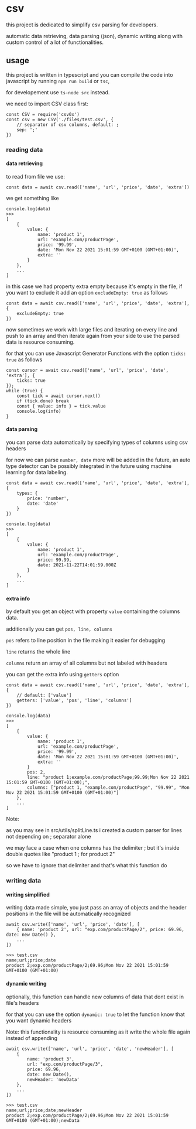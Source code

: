 # csv

this project is dedicated to simplify csv parsing for developers.

automatic data retrieving, data parsing (json), dynamic writing along with custom control of a lot of functionalities.

## usage

this project is written in typescript and you can compile the code into javascript by running `npm run build` or `tsc`,

for developement use `ts-node src` instead.

we need to import CSV class first:

```
const CSV = require('csv0x')
const csv = new CSV('./files/test.csv', {
    // separator of csv columns, default: ;
    sep: ';'
})
```

### reading data

#### data retrieving
to read from file we use:

```
const data = await csv.read(['name', 'url', 'price', 'date', 'extra'])
```

we get something like
```
console.log(data)
>>>
[
    {
        value: {
            name: 'product 1',
            url: 'example.com/productPage',
            price: '99.99',
            date: 'Mon Nov 22 2021 15:01:59 GMT+0100 (GMT+01:00)',
            extra: ''
        }
    },
    ...
]
```

in this case we had property extra empty because it's empty in the file, if you want to exclude it add an option `excludeEmpty: true` as follows
```
const data = await csv.read(['name', 'url', 'price', 'date', 'extra'], {
    excludeEmpty: true
})
```

now sometimes we work with large files and iterating on every line and push to an array and then iterate again from your side to use the parsed data is resource consuming.

for that you can use Javascript Generator Functions with the option `ticks: true` as follows

```
const cursor = await csv.read(['name', 'url', 'price', 'date', 'extra'], {
    ticks: true
});
while (true) {
    const tick = await cursor.next()
    if (tick.done) break
    const { value: info } = tick.value
    console.log(info)
}
```

#### data parsing
you can parse data automatically by specifying types of columns using csv headers

for now we can parse `number, date` more will be added in the future, an auto type detector can be possibly integrated in the future using machine learning for data labeling.

```
const data = await csv.read(['name', 'url', 'price', 'date', 'extra'], {
    types: {
        price: 'number',
        date: 'date'
    }
})
```
```
console.log(data)
>>>
[
    {
        value: {
            name: 'product 1', 
            url: 'example.com/productPage', 
            price: 99.99, 
            date: 2021-11-22T14:01:59.000Z
        }
    },
    ...
]
```

#### extra info
by default you get an object with property `value` containing the columns data.

additionally you can get `pos, line, columns`

`pos` refers to line position in the file making it easier for debugging

`line` returns the whole line

`columns` return an array of all columns but not labeled with headers

you can get the extra info using `getters` option

```
const data = await csv.read(['name', 'url', 'price', 'date', 'extra'], {
    // default: ['value']
    getters: ['value', 'pos', 'line', 'columns']
})
```
```
console.log(data)
>>>
[
    {
        value: {
            name: 'product 1',
            url: 'example.com/productPage',
            price: '99.99',
            date: 'Mon Nov 22 2021 15:01:59 GMT+0100 (GMT+01:00)',
            extra: ''
        }
        pos: 2,
        line: "product 1;example.com/productPage;99.99;Mon Nov 22 2021 15:01:59 GMT+0100 (GMT+01:00);",
        columns: ["product 1, "example.com/productPage", "99.99", "Mon Nov 22 2021 15:01:59 GMT+0100 (GMT+01:00)"]
    },
    ...
]
```

Note:

as you may see in src/utils/splitLine.ts i created a custom parser for lines not depending on ; separator alone

we may face a case when one columns has the delimiter ; but it's inside double quotes like "product 1 ; for product 2"

so we have to ignore that delimiter and that's what this function do

### writing data

#### writing simplified
writing data made simple, you just pass an array of objects and the header positions in the file will be automatically recognized

```
await csv.write(['name', 'url', 'price', 'date'], [
    { name: 'product 2', url: "exp.com/productPage/2", price: 69.96, date: new Date() },
    ...
])
```
```
>>> test.csv
name;url;price;date
product 2;exp.com/productPage/2;69.96;Mon Nov 22 2021 15:01:59 GMT+0100 (GMT+01:00)
```

#### dynamic writing
optionally, this function can handle new columns of data that dont exist in file's headers

for that you can use the option `dynamic: true` to let the function know that you want dynamic headers

Note: this functionality is resource consuming as it write the whole file again instead of appending

```
await csv.write(['name', 'url', 'price', 'date', 'newHeader'], [
    {
        name: 'product 3',
        url: "exp.com/productPage/3",
        price: 69.96,
        date: new Date(),
        newHeader: 'newData'
    },
    ...
])
```
```
>>> test.csv
name;url;price;date;newHeader
product 2;exp.com/productPage/2;69.96;Mon Nov 22 2021 15:01:59 GMT+0100 (GMT+01:00);newData
```